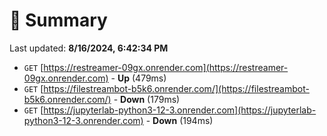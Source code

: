 # 📖 Summary
Last updated: **8/16/2024, 6:42:34 PM**

- `GET` [https://restreamer-09gx.onrender.com](https://restreamer-09gx.onrender.com) - **Up** (479ms)
- `GET` [https://filestreambot-b5k6.onrender.com/](https://filestreambot-b5k6.onrender.com/) - **Down** (179ms)
- `GET` [https://jupyterlab-python3-12-3.onrender.com](https://jupyterlab-python3-12-3.onrender.com) - **Down** (194ms)
